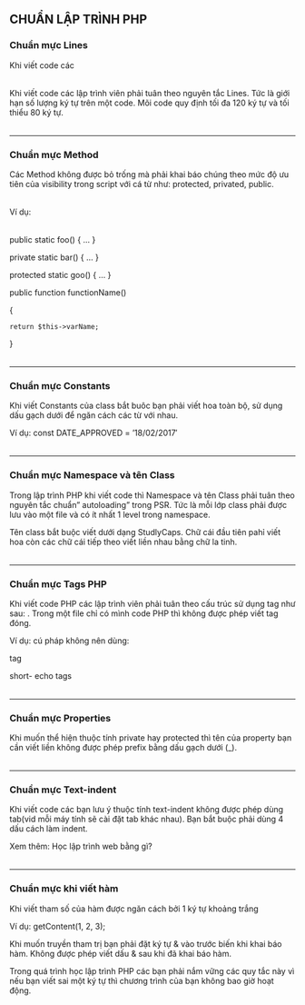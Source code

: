 <H2>CHUẨN LẬP TRÌNH PHP</H2>
<H3>Chuẩn mực Lines</H3>
<table>Khi viết code các <table>Khi viết code các lập trình viên phải tuân theo nguyên tắc Lines. Tức là giới hạn số lượng ký tự trên một code. Mõi code quy định tối đa 120 ký tự và tối thiểu 80 ký tự.</table>
<hr/>
<H3>Chuẩn mực Method</H3>
<table>Các Method không được bỏ trống mà phải khai báo chúng theo mức độ ưu tiên của visibility trong script với cá từ như: protected, privated, public.</table>
<table>Ví dụ:</table>
<table>public    static foo() { … }

private   static bar() { … }

protected static goo() { … }

public function functionName()

{

    return $this->varName;

} </table>

<hr/>
<H3>Chuẩn mực Constants</H3>
<table>Khi viết Constants của class bắt buôc bạn phải viết hoa toàn bộ, sử dụng dấu gạch dưới để ngăn cách các từ với nhau.

Ví dụ: const DATE_APPROVED = ’18/02/2017′</table>
<hr/>
<H3>Chuẩn mực Namespace và tên Class</H3>
<table>Trong lập trình PHP khi viết code thì Namespace và tên Class phải tuân theo nguyên tắc chuẩn” autoloading” trong PSR. Tức là mỗi lớp class phải được lưu vào một file và có ít nhất 1 level trong namespace.

Tên class bắt buộc viết dưới dạng StudlyCaps. Chữ cái đầu tiên pahỉ viết hoa còn các chữ cái tiếp theo viết liền nhau bằng chữ la tinh.

</table>
<hr/>
<H3>Chuẩn mực Tags PHP</H3>
<table>Khi viết code PHP các lập trình viên phải tuân theo cấu trúc sử dụng tag như sau: <?php ?>. Trong một file chỉ có mình code PHP thì không được phép viết tag đóng.

Ví dụ: cú pháp không nên dùng:

tag <? ?>

short- echo <?= ?> tags</table>
<hr/>

<H3>Chuẩn mực Properties</H3>
<table>Khi muốn thể hiện thuộc tính private hay protected thì tên của property bạn cần viết liền không được phép prefix bằng dấu gạch dưới (_).</table>
<hr/>
<h3>Chuẩn mực Text-indent</h3>
<table>Khi viết code các bạn lưu ý thuộc tính text-indent không được phép dùng tab(vid mỗi máy tính sẽ cài đặt tab khác nhau). Bạn bắt buộc phải dùng 4 dấu cách làm indent.

Xem thêm: Học lập trình web bằng gì?</table>
<hr/>
<H3>Chuẩn mực khi  viết hàm</H3>
<table>Khi viết tham số của hàm được ngăn cách bởi 1 ký tự khoảng trắng

Ví dụ: getContent(1, 2, 3);

Khi muốn truyền tham trị bạn phải đặt ký tự & vào trước biến khi khai báo hàm. Không được phép viết dấu & sau khi đã khai báo hàm.

Trong quá trình học lập trình PHP các bạn phải nắm vững các quy tắc này vì nếu bạn viết sai một ký tự thì chương trình của bạn không bao giờ hoạt động. </table>







